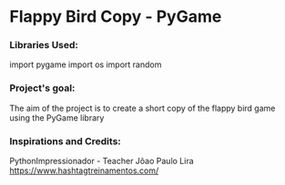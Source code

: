 # Flappy Bird Copy - PyGame


### Libraries Used:

  import pygame
  import os
  import random


### Project's goal:

  The aim of the project is to create a short copy of the flappy bird game using the PyGame library


### Inspirations and Credits:

  PythonImpressionador - Teacher Jõao Paulo Lira
  https://www.hashtagtreinamentos.com/
